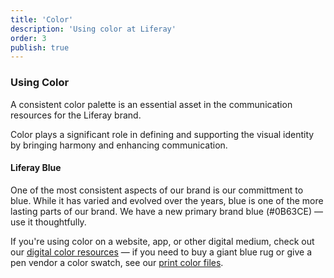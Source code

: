 ```yaml
---
title: 'Color'
description: 'Using color at Liferay'
order: 3
publish: true
---
```


### Using Color

A consistent color palette is an essential asset in the communication resources for the Liferay brand.

Color plays a significant role in defining and supporting the visual identity by bringing harmony and enhancing communication.

#### Liferay Blue

One of the most consistent aspects of our brand is our committment to blue. While it has varied and evolved over the years, blue is one of the more lasting parts of our brand. We have a new primary brand blue (#0B63CE) — use it thoughtfully.

If you're using color on a website, app, or other digital medium, check out our [digital color resources](../color/digital) &mdash; if you need to buy a giant blue rug or give a pen vendor a color swatch, see our [print color files](../color/print).
